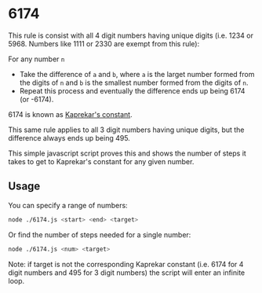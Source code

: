 # 6174

This rule is consist with all 4 digit numbers having unique digits (i.e. 1234 or 5968. Numbers like 1111 or 2330 are exempt from this rule):

For any number `n`

- Take the difference of `a` and `b`, where `a` is the larget number formed from the digits of `n` and `b` is the smallest number formed from the digits of `n`.
- Repeat this process and eventually the difference ends up being 6174 (or -6174).

6174 is known as [Kaprekar's constant](https://en.wikipedia.org/wiki/6174).

This same rule applies to all 3 digit numbers having unique digits, but the difference always ends up being 495.

This simple javascript script proves this and shows the number of steps it takes to get to Kaprekar's constant for any given number.

## Usage

You can specify a range of numbers:

```sh
node ./6174.js <start> <end> <target>
```

Or find the number of steps needed for a single number:

```sh
node ./6174.js <num> <target>
```

Note: if target is not the corresponding Kaprekar constant (i.e. 6174 for 4 digit numbers and 495 for 3 digit numbers) the script will enter an infinite loop.
